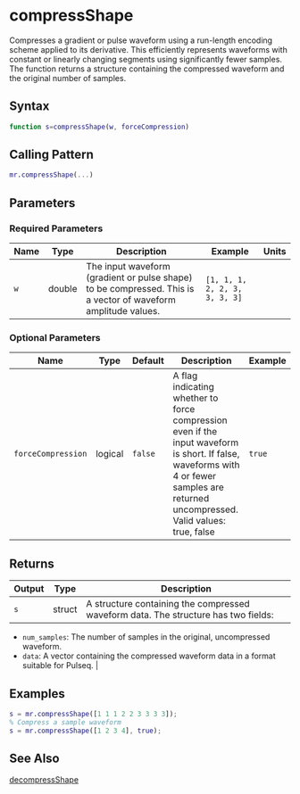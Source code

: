 # compressShape

Compresses a gradient or pulse waveform using a run-length encoding scheme applied to its derivative.  This efficiently represents waveforms with constant or linearly changing segments using significantly fewer samples. The function returns a structure containing the compressed waveform and the original number of samples.

## Syntax

```matlab
function s=compressShape(w, forceCompression)
```

## Calling Pattern

```matlab
mr.compressShape(...)
```

## Parameters

### Required Parameters

| Name | Type | Description | Example | Units |
|------|------|-------------|---------|-------|
| `w` | double | The input waveform (gradient or pulse shape) to be compressed.  This is a vector of waveform amplitude values. | `[1, 1, 1, 2, 2, 3, 3, 3, 3]` |  |

### Optional Parameters

| Name | Type | Default | Description | Example |
|------|------|---------|-------------|---------|
| `forceCompression` | logical | `false` | A flag indicating whether to force compression even if the input waveform is short. If false, waveforms with 4 or fewer samples are returned uncompressed. Valid values: true, false | `true` |

## Returns

| Output | Type | Description |
|--------|------|-------------|
| `s` | struct | A structure containing the compressed waveform data.  The structure has two fields:
- `num_samples`: The number of samples in the original, uncompressed waveform.
- `data`: A vector containing the compressed waveform data in a format suitable for Pulseq. |

## Examples

```matlab
s = mr.compressShape([1 1 1 2 2 3 3 3 3]);
% Compress a sample waveform
s = mr.compressShape([1 2 3 4], true);
```

## See Also

[decompressShape](decompressShape.md)
